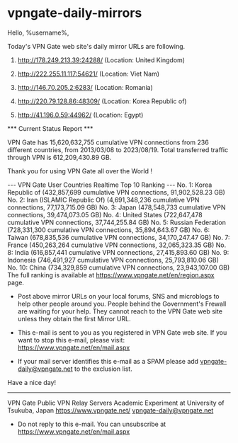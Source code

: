 # vpngate-daily-mirrors

Hello, %username%,

Today's VPN Gate web site's daily mirror URLs are following.

1. http://178.249.213.39:24288/
   (Location: United Kingdom)

2. http://222.255.11.117:54621/
   (Location: Viet Nam)

3. http://146.70.205.2:6283/
   (Location: Romania)

4. http://220.79.128.86:48309/
   (Location: Korea Republic of)

5. http://41.196.0.59:44962/
   (Location: Egypt)


*** Current Status Report ***

VPN Gate has 15,620,632,755 cumulative VPN connections from 236 different countries, from 2013/03/08 to 2023/08/19.
Total transferred traffic through VPN is 612,209,430.89 GB.

Thank you for using VPN Gate all over the World !


--- VPN Gate User Countries Realtime Top 10 Ranking ---
No. 1: Korea Republic of (432,857,699 cumulative VPN connections, 91,902,528.23 GB)
No. 2: Iran (ISLAMIC Republic Of) (4,691,348,236 cumulative VPN connections, 77,173,715.09 GB)
No. 3: Japan (478,548,733 cumulative VPN connections, 39,474,073.05 GB)
No. 4: United States (722,647,478 cumulative VPN connections, 37,744,255.84 GB)
No. 5: Russian Federation (728,331,300 cumulative VPN connections, 35,894,643.67 GB)
No. 6: Taiwan (678,835,536 cumulative VPN connections, 34,170,247.47 GB)
No. 7: France (450,263,264 cumulative VPN connections, 32,065,323.35 GB)
No. 8: India (616,857,441 cumulative VPN connections, 27,415,893.60 GB)
No. 9: Indonesia (746,491,927 cumulative VPN connections, 25,793,810.06 GB)
No. 10: China (734,329,859 cumulative VPN connections, 23,943,107.00 GB)
The full ranking is available at https://www.vpngate.net/en/region.aspx page.


* Post above mirror URLs on your local forums, SNS and microblogs
  to help other people around you.
  People behind the Government's Frewall are waiting for your help.
  They cannot reach to the VPN Gate web site
  unless they obtain the first Mirror URL.

* This e-mail is sent to you as you registered in VPN Gate web site.
  If you want to stop this e-mail, please visit:
  https://www.vpngate.net/en/mail.aspx

* If your mail server identifies this e-mail as a SPAM
  please add vpngate-daily@vpngate.net to the exclusion list.

Have a nice day!

------------------------------------------------------
VPN Gate Public VPN Relay Servers
Academic Experiment at University of Tsukuba, Japan
https://www.vpngate.net/
vpngate-daily@vpngate.net
* Do not reply to this e-mail.
  You can unsubscribe at https://www.vpngate.net/en/mail.aspx


